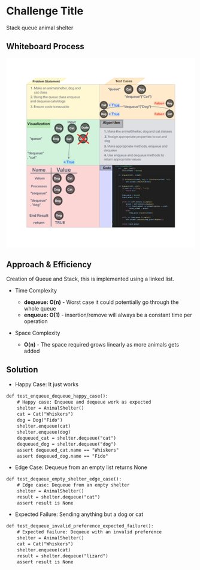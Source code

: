 # Challenge Title
Stack queue animal shelter

## Whiteboard Process

![Whiteboard](./CodeChallenge12_Whiteboard.png)

## Approach & Efficiency
Creation of Queue and Stack, this is implemented using a linked list.

- Time Complexity

    - **dequeue: O(n)** - Worst case it could potentially go through the whole queue
    - **enqueue: O(1)** - insertion/remove will always be a constant time per operation


- Space Complexity

    - **O(n)** - The space required grows linearly as more animals gets added

## Solution

- Happy Case: It just works

```
def test_enqueue_dequeue_happy_case():
    # Happy case: Enqueue and dequeue work as expected
    shelter = AnimalShelter()
    cat = Cat("Whiskers")
    dog = Dog("Fido")
    shelter.enqueue(cat)
    shelter.enqueue(dog)
    dequeued_cat = shelter.dequeue("cat")
    dequeued_dog = shelter.dequeue("dog")
    assert dequeued_cat.name == "Whiskers"
    assert dequeued_dog.name == "Fido"
```

- Edge Case: Dequeue from an empty list returns None

```
def test_dequeue_empty_shelter_edge_case():
    # Edge case: Dequeue from an empty shelter
    shelter = AnimalShelter()
    result = shelter.dequeue("cat")
    assert result is None
```

- Expected Failure: Sending anything but a dog or cat

```
def test_dequeue_invalid_preference_expected_failure():
    # Expected failure: Dequeue with an invalid preference
    shelter = AnimalShelter()
    cat = Cat("Whiskers")
    shelter.enqueue(cat)
    result = shelter.dequeue("lizard")
    assert result is None
```